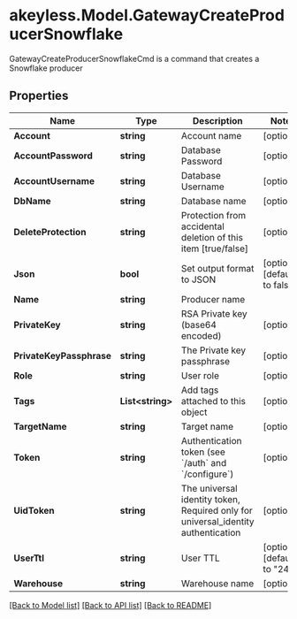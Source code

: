 # akeyless.Model.GatewayCreateProducerSnowflake
GatewayCreateProducerSnowflakeCmd is a command that creates a Snowflake producer

## Properties

Name | Type | Description | Notes
------------ | ------------- | ------------- | -------------
**Account** | **string** | Account name | [optional] 
**AccountPassword** | **string** | Database Password | [optional] 
**AccountUsername** | **string** | Database Username | [optional] 
**DbName** | **string** | Database name | [optional] 
**DeleteProtection** | **string** | Protection from accidental deletion of this item [true/false] | [optional] 
**Json** | **bool** | Set output format to JSON | [optional] [default to false]
**Name** | **string** | Producer name | 
**PrivateKey** | **string** | RSA Private key (base64 encoded) | [optional] 
**PrivateKeyPassphrase** | **string** | The Private key passphrase | [optional] 
**Role** | **string** | User role | [optional] 
**Tags** | **List&lt;string&gt;** | Add tags attached to this object | [optional] 
**TargetName** | **string** | Target name | [optional] 
**Token** | **string** | Authentication token (see &#x60;/auth&#x60; and &#x60;/configure&#x60;) | [optional] 
**UidToken** | **string** | The universal identity token, Required only for universal_identity authentication | [optional] 
**UserTtl** | **string** | User TTL | [optional] [default to "24h"]
**Warehouse** | **string** | Warehouse name | [optional] 

[[Back to Model list]](../README.md#documentation-for-models) [[Back to API list]](../README.md#documentation-for-api-endpoints) [[Back to README]](../README.md)

